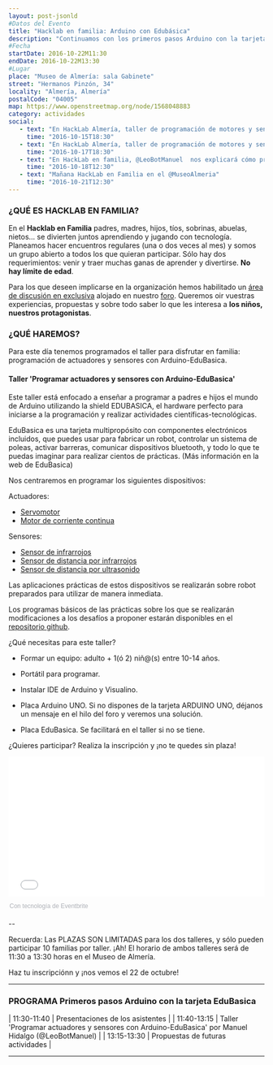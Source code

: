 ```yaml
---
layout: post-jsonld
#Datos del Evento
title: "Hacklab en familia: Arduino con Edubásica"
description: "Continuamos con los primeros pasos Arduino con la tarjeta EduBasica"
#Fecha
startDate: 2016-10-22M11:30
endDate: 2016-10-22M13:30
#Lugar
place: "Museo de Almería: sala Gabinete"
street: "Hermanos Pinzón, 34"
locality: "Almería, Almería"
postalCode: "04005"
map: https://www.openstreetmap.org/node/1568048883
category: actividades
social:
   - text: "En HackLab Almería, taller de programación de motores y sensores con la tarjeta EduBásica en @MuseoAlmeria"
     time: "2016-10-15T18:30"
   - text: "En HackLab Almería, taller de programación de motores y sensores con la tarjeta EduBásica en @MuseoAlmeria"
     time: "2016-10-17T18:30"
   - text: "En HackLab en familia, @LeoBotManuel  nos explicará cómo programar un sensor ultrasonidos HC-SR04"
     time: "2016-10-18T12:30"
   - text: "Mañana HackLab en Familia en el @MuseoAlmeria"
     time: "2016-10-21T12:30"
---
```


### ¿QUÉ ES HACKLAB EN FAMILIA?

En el __Hacklab en Familia__ padres, madres, hijos, tíos, sobrinas, abuelas, nietos...  se divierten juntos aprendiendo y jugando con tecnología. Planeamos hacer encuentros regulares (una o dos veces al mes) y
somos un grupo abierto a todos los que quieran participar. Sólo hay dos requerimientos: venir y traer muchas ganas de aprender y divertirse. __No hay límite de edad__.

Para los que deseen implicarse en la organización hemos habilitado un [área de discusión en exclusiva](http://foro.hacklabalmeria.net/c/EnFamilia) alojado en nuestro [foro](http://foro.hacklabalmeria.net/). 
Queremos oir vuestras experiencias, propuestas y sobre todo saber lo que les interesa a __los niños, nuestros protagonistas__.


### ¿QUÉ HAREMOS?

Para este día tenemos programados el taller para disfrutar en familia: programación de actuadores y sensores con Arduino-EduBasica.

#### Taller 'Programar actuadores y sensores con Arduino-EduBasica'

Este taller está enfocado a enseñar a programar a padres e hijos el mundo de Arduino utilizando la shield EDUBASICA, el hardware perfecto para iniciarse a la programación y realizar actividades científicas-tecnológicas.

EduBasica es una tarjeta multipropósito con componentes electrónicos incluidos, que puedes usar para fabricar un robot, controlar un sistema de poleas, activar barreras, comunicar dispositivos bluetooth, y todo lo que te puedas imaginar para realizar cientos de prácticas. (Más información en la web de EduBasica)

Nos centraremos en programar los siguientes dispositivos:

Actuadores:
+ [Servomotor](http://www.practicasconarduino.com/manualrapido/uso_de_los_servomotores.html)
+ [Motor de corriente continua](http://www.practicasconarduino.com/manualrapido/control_de_motores_dc2.html)

Sensores:
+ [Sensor de infrarrojos](http://www.practicasconarduino.com/manualrapido/sensor_de_infrarrojos_cny70.html)
+ [Sensor de distancia por infrarrojos](http://www.practicasconarduino.com/manualrapido/sensor_de_infrarrojos_sharp_gp2d12.html)
+ [Sensor de distancia por ultrasonido](http://www.practicasconarduino.com/manualrapido/sensor_de_ultrasonidos.html)

Las aplicaciones prácticas de estos dispositivos se realizarán sobre robot preparados para utilizar de manera inmediata.

Los programas básicos de las prácticas sobre los que se realizarán modificaciones a los desafíos a proponer estarán disponibles en el [repositorio github](https://github.com/leobotmanuel).

¿Qué necesitas para este taller?

+ Formar un equipo: adulto + 1(ó 2) niñ@(s) entre 10-14 años.

+ Portátil para programar.

+ Instalar IDE de Arduino y Visualino.
+ Placa Arduino UNO. Si no dispones de la tarjeta ARDUINO UNO, déjanos un mensaje en el hilo del foro y veremos una solución.
+ Placa EduBasica. Se facilitará en el taller si no se tiene.

¿Quieres participar? Realiza la inscripción y ¡no te quedes sin plaza! 

<div style="width:100%; text-align:left;"><iframe src="//eventbrite.es/tickets-external?eid=28537013977&ref=etckt" frameborder="0" height="275" width="100%" vspace="0" hspace="0" marginheight="5" marginwidth="5" scrolling="auto" allowtransparency="true"></iframe><div style="font-family:Helvetica, Arial; font-size:12px; padding:10px 0 5px; margin:2px; width:100%; text-align:left;" ><a class="powered-by-eb" style="color: #ADB0B6; text-decoration: none;" target="_blank" href="http://www.eventbrite.es/">Con tecnología de Eventbrite</a></div></div>

--

Recuerda: Las PLAZAS SON LIMITADAS para los dos talleres, y sólo pueden participar 10 familias por taller. ¡Ah! El horario de ambos talleres será de 11:30 a 13:30 horas en el Museo de Almería.

Haz tu inscripciónn y ¡nos vemos el 22 de octubre!

---

### PROGRAMA Primeros pasos Arduino con la tarjeta EduBasica
| 11:30-11:40   | Presentaciones de los asistentes |
| 11:40-13:15   | Taller 'Programar actuadores y sensores con Arduino-EduBasica' por Manuel Hidalgo (@LeoBotManuel) |
| 13:15-13:30   | Propuestas de futuras actividades |

---

